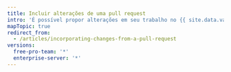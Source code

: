 ```yaml
---
title: Incluir alterações de uma pull request
intro: 'É possível propor alterações em seu trabalho no {{ site.data.variables.product.product_name }} por meio de pull requests. Aprenda como criar, gerenciar e fazer merge de pull requests.'
mapTopic: true
redirect_from:
  - /articles/incorporating-changes-from-a-pull-request
versions:
  free-pro-team: '*'
  enterprise-server: '*'
---
```


